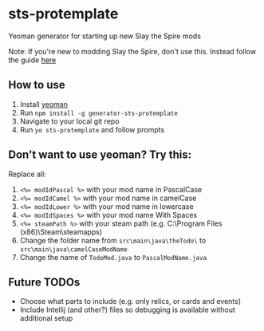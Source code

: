 
# sts-protemplate
Yeoman generator for starting up new Slay the Spire mods

Note: If you're new to modding Slay the Spire, don't use this.
Instead follow the guide [here](https://github.com/Gremious/StS-DefaultModBase/wiki)

## How to use

1. Install [yeoman](https://yeoman.io/learning/)
2. Run `npm install -g generator-sts-protemplate`
3. Navigate to your local git repo
4. Run `yo sts-protemplate` and follow prompts

## Don't want to use yeoman? Try this:

Replace all:

1. `<%= modIdPascal %>` with your mod name in PascalCase
2. `<%= modIdCamel %>` with your mod name in camelCase
3. `<%= modIdLower %>` with your mod name in lowercase
4. `<%= modIdSpaces %>` with your mod name With Spaces
5. `<%= steamPath %>` with your steam path (e.g. C:\Program Files (x86)\Steam\steamapps)
6. Change the folder name from `src\main\java\theTodo\` to `src\main\java\camelCaseModName`
7. Change the name of `TodoMod.java` to `PascalModName.java`

## Future TODOs
* Choose what parts to include (e.g. only relics, or cards and events)
* Include Intellij (and other?) files so debugging is available without additional setup 